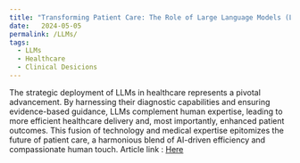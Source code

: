 ```yaml
---
title: "Transforming Patient Care: The Role of Large Language Models (LLMs) in Healthcare"
date:   2024-05-05
permalink: /LLMs/
tags:
  - LLMs
  - Healthcare
  - Clinical Desicions
---
```


The strategic deployment of LLMs in healthcare represents a pivotal advancement. By harnessing their diagnostic capabilities and ensuring evidence-based guidance, LLMs complement human expertise, leading to more efficient healthcare delivery and, most importantly, enhanced patient outcomes. This fusion of technology and medical expertise epitomizes the future of patient care, a harmonious blend of AI-driven efficiency and compassionate human touch.
Article link : [Here](https://medium.com/red-buffer/setting-up-spark-cluster-and-submitting-your-first-spark-job-13410e7ac71f)
